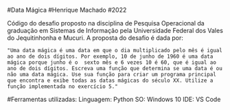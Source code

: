 #Data Mágica
#Henrique Machado
#2022

Código do desafio proposto na disciplina de Pesquisa Operacional da graduação em Sistemas de Informação pela Universidade Federal dos Vales do Jequitinhonha e Mucuri. A proposta do desafio é dada por:

    "Uma data mágica é uma data em que o dia multiplicado pelo mês é igual ao ano de dois dígitos. Por exemplo, 10 de junho de 1960 é uma data mágica porque junho é o  sexto mês e 6 vezes 10 é 60, que é igual ao ano de dois dígitos. Escreva uma função que determina se uma data é ou não uma data mágica. Use sua função para criar um programa principal que encontra e exibe todas as datas mágicas do século XX. Utilize a função implementada no exercício 5."


#Ferramentas utilizadas:
Linguagem: Python
SO: Windows 10
IDE: VS Code
    
